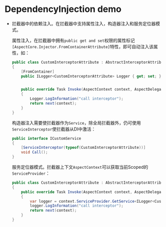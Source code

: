 # DependencyInjection demo

* 拦截器中的依赖注入。在拦截器中支持属性注入，构造器注入和服务定位器模式。

    属性注入，在拦截器中拥有`public get and set`权限的属性标记`[AspectCore.Injector.FromContainerAttribute]`特性，即可自动注入该属性，如：
    ``` csharp
    public class CustomInterceptorAttribute : AbstractInterceptorAttribute 
    {
        [FromContainer]
        public ILogger<CustomInterceptorAttribute> Logger { get; set; }


        public override Task Invoke(AspectContext context, AspectDelegate next)
        {
            Logger.LogInformation("call interceptor");
            return next(context);
        }
    }
    ```
    构造器注入需要使拦截器作为`Service`，除全局拦截器外，仍可使用`ServiceInterceptor`使拦截器从DI中激活：

    ``` csharp
    public interface ICustomService
    {
        [ServiceInterceptor(typeof(CustomInterceptorAttribute))]
        void Call();
    }
    ```

    服务定位器模式。拦截器上下文`AspectContext`可以获取当前Scoped的`ServiceProvider`：
    ``` csharp
    public class CustomInterceptorAttribute : AbstractInterceptorAttribute 
    {
        public override Task Invoke(AspectContext context, AspectDelegate next)
        {
            var logger = context.ServiceProvider.GetService<ILogger<CustomInterceptorAttribute>>();
            logger.LogInformation("call interceptor");
            return next(context);
        }
    }
    ```